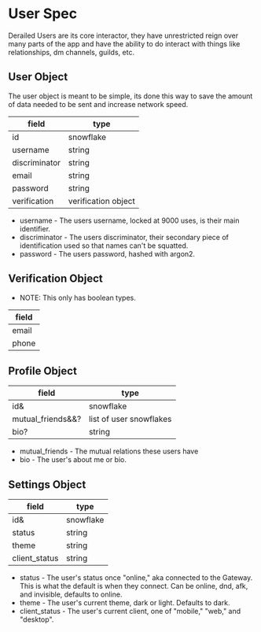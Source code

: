 # User Spec
Derailed Users are its core interactor, 
they have unrestricted reign over many parts of the app and have the ability to do interact with things like relationships, dm channels, guilds, etc.

## User Object
The user object is meant to be simple, 
its done this way to save the amount of data needed to be sent and increase network speed.

| field         | type                  |
| ------------- | --------------------- |
| id            | snowflake             |
| username      | string                |
| discriminator | string                |
| email         | string                |
| password      | string                |
| verification  | verification object   |

* username - The users username, locked at 9000 uses, is their main identifier.
* discriminator - The users discriminator, their secondary piece of identification used so that names can't be squatted.
* password - The users password, hashed with argon2.

## Verification Object

* NOTE: This only has boolean types.

| field |
| ----- |
| email |
| phone |


## Profile Object

| field             | type                       |
| ----------------- | -------------------------- |
| id&               | snowflake                  |
| mutual_friends&&? | list of user snowflakes    |
| bio?              | string                     |

* mutual_friends - The mutual relations these users have
* bio - The user's about me or bio.

## Settings Object

| field         | type      |
| ------------- | --------- |
| id&           | snowflake |
| status        | string    |
| theme         | string    |
| client_status | string    |

* status - The user's status once "online," aka connected to the Gateway. This is what the default is when they connect. Can be online, dnd, afk, and invisible, defaults to online.
* theme - The user's current theme, dark or light. Defaults to dark.
* client_status - The user's current client, one of "mobile," "web," and "desktop".
